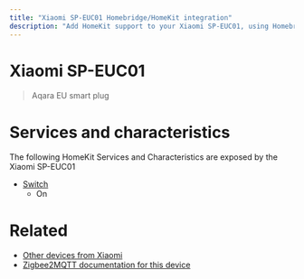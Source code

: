```yaml
---
title: "Xiaomi SP-EUC01 Homebridge/HomeKit integration"
description: "Add HomeKit support to your Xiaomi SP-EUC01, using Homebridge, Zigbee2MQTT and homebridge-z2m."
---
```

<!---
This file has been GENERATED using src/docgen/docgen.ts
DO NOT EDIT THIS FILE MANUALLY!
-->
# Xiaomi SP-EUC01
> Aqara EU smart plug


# Services and characteristics
The following HomeKit Services and Characteristics are exposed by
the Xiaomi SP-EUC01

* [Switch](../../switch.md)
  * On


# Related
* [Other devices from Xiaomi](../index.md#xiaomi)
* [Zigbee2MQTT documentation for this device](https://www.zigbee2mqtt.io/devices/SP-EUC01.html)